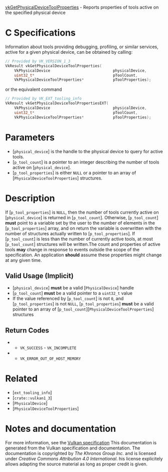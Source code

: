 [vkGetPhysicalDeviceToolProperties](https://www.khronos.org/registry/vulkan/specs/1.3-extensions/man/html/vkGetPhysicalDeviceToolProperties.html) - Reports properties of tools active on the specified physical device

# C Specifications
Information about tools providing debugging, profiling, or similar services,
active for a given physical device, can be obtained by calling:
```c
// Provided by VK_VERSION_1_3
VkResult vkGetPhysicalDeviceToolProperties(
    VkPhysicalDevice                            physicalDevice,
    uint32_t*                                   pToolCount,
    VkPhysicalDeviceToolProperties*             pToolProperties);
```
or the equivalent command
```c
// Provided by VK_EXT_tooling_info
VkResult vkGetPhysicalDeviceToolPropertiesEXT(
    VkPhysicalDevice                            physicalDevice,
    uint32_t*                                   pToolCount,
    VkPhysicalDeviceToolProperties*             pToolProperties);
```

# Parameters
- [`physical_device`] is the handle to the physical device to query for active tools.
- [`p_tool_count`] is a pointer to an integer describing the number of tools active on [`physical_device`].
- [`p_tool_properties`] is either `NULL` or a pointer to an array of [`PhysicalDeviceToolProperties`] structures.

# Description
If [`p_tool_properties`] is `NULL`, then the number of tools currently
active on [`physical_device`] is returned in [`p_tool_count`].
Otherwise, [`p_tool_count`] **must**  point to a variable set by the user to the
number of elements in the [`p_tool_properties`] array, and on return the
variable is overwritten with the number of structures actually written to
[`p_tool_properties`].
If [`p_tool_count`] is less than the number of currently active tools, at
most [`p_tool_count`] structures will be written.The count and properties of active tools  **may**  change in response to events
outside the scope of the specification.
An application  **should**  assume these properties might change at any given
time.
## Valid Usage (Implicit)
-  [`physical_device`] **must**  be a valid [`PhysicalDevice`] handle
-  [`p_tool_count`] **must**  be a valid pointer to a `uint32_t` value
-    If the value referenced by [`p_tool_count`] is not `0`, and [`p_tool_properties`] is not `NULL`, [`p_tool_properties`] **must**  be a valid pointer to an array of [`p_tool_count`][`PhysicalDeviceToolProperties`] structures

## Return Codes
*   - `VK_SUCCESS`  - `VK_INCOMPLETE` 
*   - `VK_ERROR_OUT_OF_HOST_MEMORY`

# Related
- [`ext_tooling_info`]
- [`crate::vulkan1_3`]
- [`PhysicalDevice`]
- [`PhysicalDeviceToolProperties`]

# Notes and documentation
For more information, see the [Vulkan specification](https://www.khronos.org/registry/vulkan/specs/1.3-extensions/html/vkspec.html)
This documentation is generated from the Vulkan specification and documentation.
The documentation is copyrighted by *The Khronos Group Inc.* and is licensed under *Creative Commons Attribution 4.0 International*.
his license explicitely allows adapting the source material as long as proper credit is given.
        